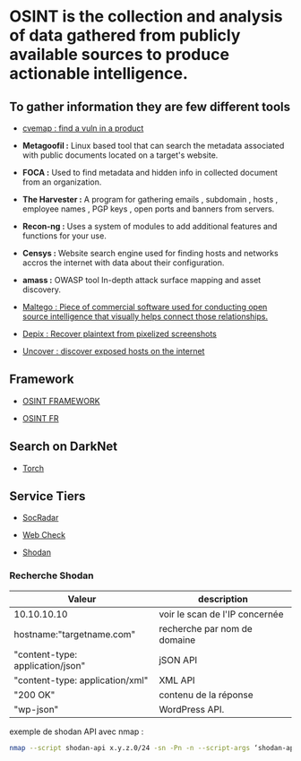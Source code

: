 # OSINT is the collection and analysis of data gathered from publicly available sources to produce actionable intelligence. 

## To gather information they are few different tools

* [cvemap : find a vuln in a product](https://github.com/projectdiscovery/cvemap)

* **Metagoofil :** Linux based tool that can search the metadata associated with public documents located on a target's website.

* **FOCA :** Used to find metadata and hidden info in collected document from an organization.

* **The Harvester :** A program for gathering emails , subdomain , hosts , employee names , PGP keys , open ports and banners from servers.

* **Recon-ng :** Uses a system of modules to add additional features and functions for your use. 

* **Censys :** Website search engine used for finding hosts and networks accros the internet with data about their configuration.

* **amass :** OWASP tool In-depth attack surface mapping and asset discovery.

* [Maltego : Piece of commercial software used for conducting open source intelligence that visually helps connect those relationships.](https://www.maltego.com/)

* [Depix : Recover plaintext from pixelized screenshots](https://github.com/spipm/Depix)

* [Uncover : discover exposed hosts on the internet](https://github.com/projectdiscovery/uncover)

## Framework

* [OSINT FRAMEWORK](https://osintframework.com/)

* [OSINT FR](https://osintfr.com/fr/outils/)

## Search on DarkNet

* [Torch](https://torchsearch.wordpress.com/)

## Service Tiers

* [SocRadar](https://socradar.io/)

* [Web Check](https://web-check.xyz/)

* [Shodan](https://www.shodan.io/)

### Recherche Shodan

| Valeur | description |
|--------|-------------|
|10.10.10.10 | voir le scan de l'IP concernée |
|hostname:"targetname.com" | recherche par nom de domaine |
|"content-type: application/json" | jSON API |
|"content-type: application/xml" | XML API |
|"200 OK" | contenu de la réponse |
|"wp-json" | WordPress API. |

exemple de shodan API avec nmap : 

```bash
nmap --script shodan-api x.y.z.0/24 -sn -Pn -n --script-args ‘shodan-api.outfile=patato.csv,shodan-apikey=SHODANAPIKEY’
```
